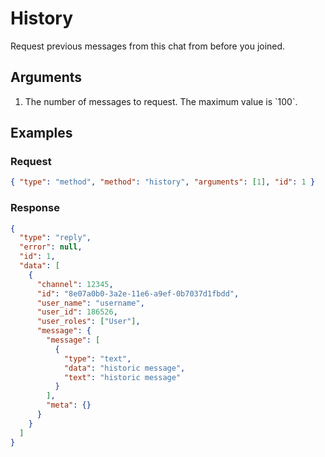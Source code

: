 # History

Request previous messages from this chat from before you joined.

## Arguments

1. The number of messages to request. The maximum value is &#x60;100&#x60;.

## Examples

### Request

```json
{ "type": "method", "method": "history", "arguments": [1], "id": 1 }
```

### Response

```json
{
  "type": "reply",
  "error": null,
  "id": 1,
  "data": [
    {
      "channel": 12345,
      "id": "8e07a0b0-3a2e-11e6-a9ef-0b7037d1fbdd",
      "user_name": "username",
      "user_id": 186526,
      "user_roles": ["User"],
      "message": {
        "message": [
          {
            "type": "text",
            "data": "historic message",
            "text": "historic message"
          }
        ],
        "meta": {}
      }
    }
  ]
}
```
